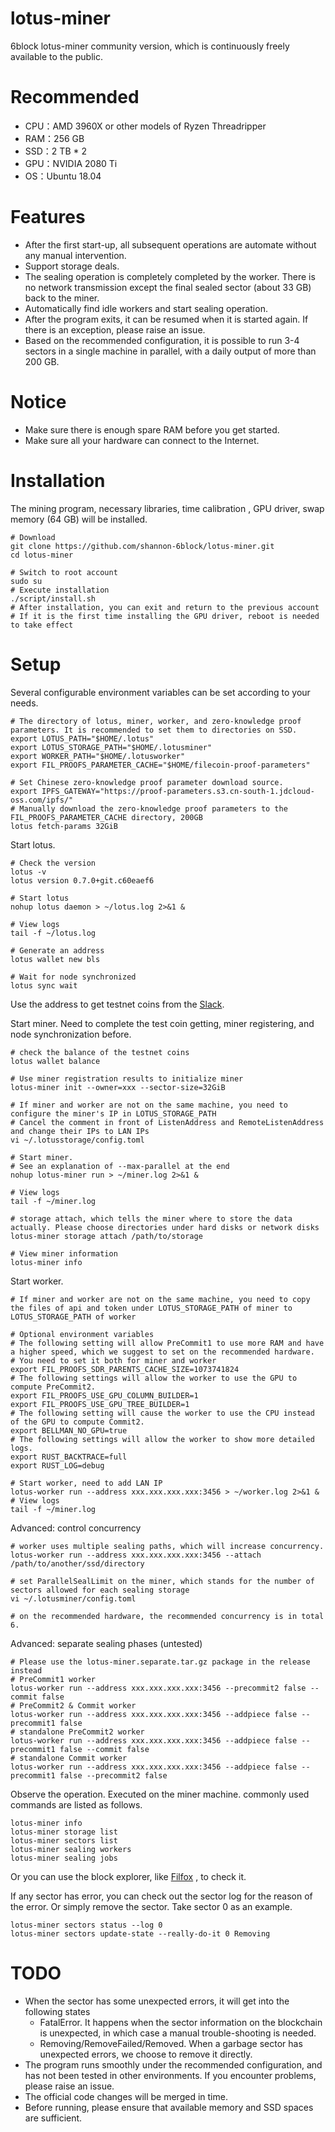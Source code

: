 # lotus-miner
6block lotus-miner community version, which is continuously freely available to the public.

# Recommended
* CPU：AMD 3960X or other models of Ryzen Threadripper
* RAM：256 GB
* SSD：2 TB * 2
* GPU：NVIDIA 2080 Ti
* OS：Ubuntu 18.04

# Features
* After the first start-up, all subsequent operations are automate without any manual intervention.
* Support storage deals.
* The sealing operation is completely completed by the worker. There is no network transmission except the final sealed sector (about 33 GB) back to the miner.
* Automatically find idle workers and start sealing operation.
* After the program exits, it can be resumed when it is started again. If there is an exception, please raise an issue.
* Based on the recommended configuration, it is possible to run 3-4 sectors in a single machine in parallel, with a daily output of more than 200 GB.

# Notice
* Make sure there is enough spare RAM before you get started.
* Make sure all your hardware can connect to the Internet.

# Installation
The mining program, necessary libraries, time calibration , GPU driver, swap memory (64 GB) will be installed.
```
# Download
git clone https://github.com/shannon-6block/lotus-miner.git
cd lotus-miner

# Switch to root account
sudo su
# Execute installation
./script/install.sh
# After installation, you can exit and return to the previous account
# If it is the first time installing the GPU driver, reboot is needed to take effect
```

# Setup
Several configurable environment variables can be set according to your needs.
```
# The directory of lotus, miner, worker, and zero-knowledge proof parameters. It is recommended to set them to directories on SSD.
export LOTUS_PATH="$HOME/.lotus"
export LOTUS_STORAGE_PATH="$HOME/.lotusminer"
export WORKER_PATH="$HOME/.lotusworker"
export FIL_PROOFS_PARAMETER_CACHE="$HOME/filecoin-proof-parameters"

# Set Chinese zero-knowledge proof parameter download source.
export IPFS_GATEWAY="https://proof-parameters.s3.cn-south-1.jdcloud-oss.com/ipfs/"
# Manually download the zero-knowledge proof parameters to the FIL_PROOFS_PARAMETER_CACHE directory, 200GB
lotus fetch-params 32GiB
```

Start lotus.
```
# Check the version
lotus -v
lotus version 0.7.0+git.c60eaef6

# Start lotus
nohup lotus daemon > ~/lotus.log 2>&1 &

# View logs
tail -f ~/lotus.log

# Generate an address
lotus wallet new bls

# Wait for node synchronized
lotus sync wait
```

Use the address to get testnet coins from the [Slack](https://filecoinproject.slack.com/archives/C017CCH1MHB).

Start miner. Need to complete the test coin getting, miner registering, and node synchronization before.
```
# check the balance of the testnet coins
lotus wallet balance

# Use miner registration results to initialize miner
lotus-miner init --owner=xxx --sector-size=32GiB

# If miner and worker are not on the same machine, you need to configure the miner's IP in LOTUS_STORAGE_PATH
# Cancel the comment in front of ListenAddress and RemoteListenAddress and change their IPs to LAN IPs
vi ~/.lotusstorage/config.toml

# Start miner.
# See an explanation of --max-parallel at the end
nohup lotus-miner run > ~/miner.log 2>&1 &

# View logs
tail -f ~/miner.log

# storage attach, which tells the miner where to store the data actually. Please choose directories under hard disks or network disks
lotus-miner storage attach /path/to/storage

# View miner information
lotus-miner info
```

Start worker.
```
# If miner and worker are not on the same machine, you need to copy the files of api and token under LOTUS_STORAGE_PATH of miner to LOTUS_STORAGE_PATH of worker

# Optional environment variables
# The following setting will allow PreCommit1 to use more RAM and have a higher speed, which we suggest to set on the recommended hardware.
# You need to set it both for miner and worker
export FIL_PROOFS_SDR_PARENTS_CACHE_SIZE=1073741824
# The following settings will allow the worker to use the GPU to compute PreCommit2.
export FIL_PROOFS_USE_GPU_COLUMN_BUILDER=1
export FIL_PROOFS_USE_GPU_TREE_BUILDER=1
# The following setting will cause the worker to use the CPU instead of the GPU to compute Commit2.
export BELLMAN_NO_GPU=true
# The following settings will allow the worker to show more detailed logs.
export RUST_BACKTRACE=full
export RUST_LOG=debug

# Start worker, need to add LAN IP
lotus-worker run --address xxx.xxx.xxx.xxx:3456 > ~/worker.log 2>&1 &
# View logs
tail -f ~/miner.log
```

Advanced: control concurrency
```
# worker uses multiple sealing paths, which will increase concurrency.
lotus-worker run --address xxx.xxx.xxx.xxx:3456 --attach /path/to/another/ssd/directory

# set ParallelSealLimit on the miner, which stands for the number of sectors allowed for each sealing storage
vi ~/.lotusminer/config.toml

# on the recommended hardware, the recommended concurrency is in total 6.
```

Advanced: separate sealing phases (untested)
```
# Please use the lotus-miner.separate.tar.gz package in the release instead
# PreCommit1 worker
lotus-worker run --address xxx.xxx.xxx.xxx:3456 --precommit2 false --commit false
# PreCommit2 & Commit worker
lotus-worker run --address xxx.xxx.xxx.xxx:3456 --addpiece false --precommit1 false
# standalone PreCommit2 worker
lotus-worker run --address xxx.xxx.xxx.xxx:3456 --addpiece false --precommit1 false --commit false
# standalone Commit worker
lotus-worker run --address xxx.xxx.xxx.xxx:3456 --addpiece false --precommit1 false --precommit2 false
```

Observe the operation. Executed on the miner machine. commonly used commands are listed as follows.
```
lotus-miner info
lotus-miner storage list
lotus-miner sectors list
lotus-miner sealing workers
lotus-miner sealing jobs
```

Or you can use the block explorer, like [Filfox](https://calibration.filfox.io/) , to check it.

If any sector has error, you can check out the sector log for the reason of the error. Or simply remove the sector. Take sector 0 as an example.
```
lotus-miner sectors status --log 0
lotus-miner sectors update-state --really-do-it 0 Removing
```

# TODO
* When the sector has some unexpected errors, it will get into the following states
    * FatalError. It happens when the sector information on the blockchain is unexpected, in which case a manual trouble-shooting is needed.
    * Removing/RemoveFailed/Removed. When a garbage sector has unexpected errors, we choose to remove it directly.
* The program runs smoothly under the recommended configuration, and has not been tested in other environments. If you encounter problems, please raise an issue.
* The official code changes will be merged in time.
* Before running, please ensure that available memory and SSD spaces are sufficient.
